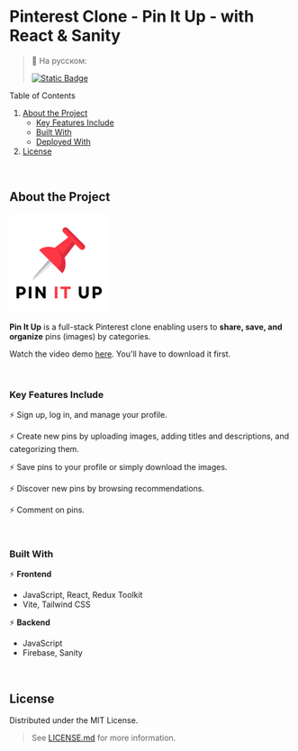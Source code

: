 # Pinterest Clone - Pin It Up - with React & Sanity

> :speech_balloon: На русском:
> 
> [![Static Badge](https://img.shields.io/badge/lang-ru-%23e3242b)](./README.ru.md)

<!-- TABLE OF CONTENTS -->
<summary>Table of Contents</summary>
<ol>
  <li>
    <a href="#about-the-project">About the Project</a>
    <ul>
      <li><a href="#key-features-include">Key Features Include</a></li>
      <li><a href="#built-with">Built With</a></li>
      <li><a href="#deployed-with">Deployed With</a></li>
    </ul>
  </li>
  <li><a href="#license">License</a></li>
</ol>

&nbsp;

<!-- ABOUT THE PROJECT -->
## About the Project

<img alt="pin it up logo" src="./frontend/public/pin-it-up-logo.png" height="175" />

**Pin It Up** is a full-stack Pinterest clone enabling users to **share, save, and organize** pins (images) by categories.

Watch the video demo <a href="https://github.com/elizaveta-sm/pin-it-up/blob/main/assets/pin-it-up-desktop.mp4">here</a>. You'll have to download it first.

&nbsp;

### Key Features Include

:zap: Sign up, log in, and manage your profile.

:zap: Create new pins by uploading images, adding titles and descriptions, and categorizing them.

:zap: Save pins to your profile or simply download the images.

:zap: Discover new pins by browsing recommendations.

:zap: Comment on pins.

&nbsp;

### Built With

:zap: **Frontend**
* JavaScript, React, Redux Toolkit
* Vite, Tailwind CSS

:zap: **Backend**
* JavaScript
* Firebase, Sanity

&nbsp;

## License
Distributed under the MIT License. 

> See <a href="https://github.com/elizaveta-sm/pin-it-up/blob/main/LICENSE.md">LICENSE.md</a> for more information.


